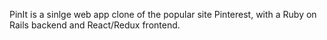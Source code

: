 PinIt is a sinlge web app clone of the popular site Pinterest, with a Ruby on Rails backend and React/Redux frontend.
